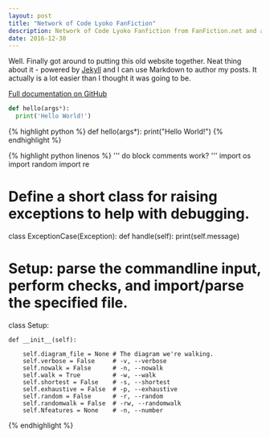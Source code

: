 ```yaml
---
layout: post
title: "Network of Code Lyoko FanFiction"
description: Network of Code Lyoko Fanfiction from FanFiction.net and a search engine to explore it.
date: 2016-12-30
---
```


Well. Finally got around to putting this old website together. Neat thing about it - powered by [Jekyll](http://jekyllrb.com) and I can use Markdown to author my posts. It actually is a lot easier than I thought it was going to be.

[Full documentation on GitHub](https://github.com/batflyer/CLFanfictionSearchEngine)

``` python
def hello(args*):
  print('Hello World!')
```

{% highlight python %}
def hello(args*):
  print("Hello World!")
{% endhighlight %}

{% highlight python linenos %}
'''
do block comments work?
'''
import os
import random
import re

# Define a short class for raising exceptions to help with debugging.

class ExceptionCase(Exception):
    def handle(self):
        print(self.message)

# Setup: parse the commandline input, perform checks, and import/parse the specified file.

class Setup:
    
    def __init__(self):

        self.diagram_file = None # The diagram we're walking.
        self.verbose = False     # -v, --verbose
        self.nowalk = False      # -n, --nowalk
        self.walk = True         # -w, --walk
        self.shortest = False    # -s, --shortest
        self.exhaustive = False  # -p, --exhaustive
        self.random = False      # -r, --random
        self.randomwalk = False  # -rw, --randomwalk
        self.Nfeatures = None    # -n, --number
        
{% endhighlight %}